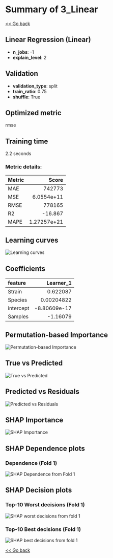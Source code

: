 # Summary of 3_Linear

[<< Go back](../README.md)


## Linear Regression (Linear)
- **n_jobs**: -1
- **explain_level**: 2

## Validation
 - **validation_type**: split
 - **train_ratio**: 0.75
 - **shuffle**: True

## Optimized metric
rmse

## Training time

2.2 seconds

### Metric details:
| Metric   |            Score |
|:---------|-----------------:|
| MAE      | 742773           |
| MSE      |      6.0554e+11  |
| RMSE     | 778165           |
| R2       |    -16.867       |
| MAPE     |      1.27257e+21 |



## Learning curves
![Learning curves](learning_curves.png)

## Coefficients
| feature   |    Learner_1 |
|:----------|-------------:|
| Strain    |  0.622087    |
| Species   |  0.00204822  |
| intercept | -8.80609e-17 |
| Samples   | -1.16079     |


## Permutation-based Importance
![Permutation-based Importance](permutation_importance.png)
## True vs Predicted

![True vs Predicted](true_vs_predicted.png)


## Predicted vs Residuals

![Predicted vs Residuals](predicted_vs_residuals.png)



## SHAP Importance
![SHAP Importance](shap_importance.png)

## SHAP Dependence plots

### Dependence (Fold 1)
![SHAP Dependence from Fold 1](learner_fold_0_shap_dependence.png)

## SHAP Decision plots

### Top-10 Worst decisions (Fold 1)
![SHAP worst decisions from fold 1](learner_fold_0_shap_worst_decisions.png)
### Top-10 Best decisions (Fold 1)
![SHAP best decisions from fold 1](learner_fold_0_shap_best_decisions.png)

[<< Go back](../README.md)
